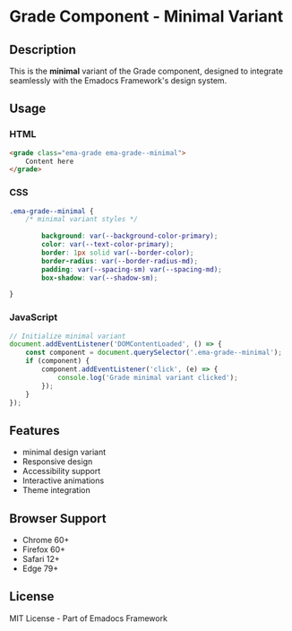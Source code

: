 # Grade Component - Minimal Variant

## Description
This is the **minimal** variant of the Grade component, designed to integrate seamlessly with the Emadocs Framework's design system.

## Usage

### HTML
```html
<grade class="ema-grade ema-grade--minimal">
    Content here
</grade>
```

### CSS
```css
.ema-grade--minimal {
    /* minimal variant styles */
    
        background: var(--background-color-primary);
        color: var(--text-color-primary);
        border: 1px solid var(--border-color);
        border-radius: var(--border-radius-md);
        padding: var(--spacing-sm) var(--spacing-md);
        box-shadow: var(--shadow-sm);
    
}
```

### JavaScript
```javascript
// Initialize minimal variant
document.addEventListener('DOMContentLoaded', () => {
    const component = document.querySelector('.ema-grade--minimal');
    if (component) {
        component.addEventListener('click', (e) => {
            console.log('Grade minimal variant clicked');
        });
    }
});
```

## Features
- minimal design variant
- Responsive design
- Accessibility support
- Interactive animations
- Theme integration

## Browser Support
- Chrome 60+
- Firefox 60+
- Safari 12+
- Edge 79+

## License
MIT License - Part of Emadocs Framework
